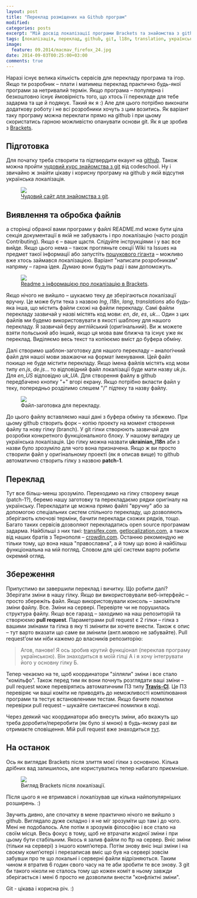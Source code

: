 ```yaml
---
layout: post
title: "Переклад розміщених на Github програм"
modified:
categories: posts
excerpt: "Мій досвід локалізації програми Brackets та знайомства з github."
tags: [локалізація, переклад, github, git, l18n, translation, українською, українізація, open source]
image:
  feature: 09.2014/macmav_firefox_24.jpg
date: 2014-09-03T00:25:00+03:00
comments: true
---
```

Наразі існує велика кількість сервісів для перекладу програма та ігор. Якщо ти розробник – плати і матимеш переклад практично будь-якої програми за нетривалий термін. Якщо програма – популярна і безкоштовно існує ймовірність того, що хтось її перекладе для тебе задарма та ще й подякує. Такий як я :) Але для цього потрібно виконати додаткову роботу і не всі розробники хочуть з цим возитись. Як варіант таку програму можна переклати прямо на github і при цьому скористатись гарною можливістю опанувати основи git. Як я це зробив з [Brackets](http://brackets.io/).

## Підготовка

Для початку треба створити та підтвердити екаунт на [github](https://github.com/). Також можна пройти [чудовий курс знайомства з git](https://try.github.io) від codeschool. Ну і звичайно ж знайти цікаву і корисну програму на github у якій відсутня українська локалізація.
 <figure>
	<a href="{{ site.url }}/images/09.2014/h3zv_Cover851x315.png"><img src="{{ site.url }}/images/09.2014/h3zv_Cover851x315.png"></a>
	<figcaption><a href="https://try.github.io">Чудовий сайт для знайомства з git</a>.</figcaption>
</figure>

## Виявлення та обробка файлів

а сторінці обраної вами програми у файлі README.md може бути ціла секція документації в якій не забувають і про локалізацію (часто розділ Contributing). Якщо є – ваше щастя. Слідуйте інструкціями і у вас все вийде. Якщо цього нема – також прогляньте секції Wiki та Issues на предмет такої інформації або запустіть [пошукового гіганта](http://google.com.ua) – можливо вже хтось займався локалізацією. Варіант "написати розробникам" напряму – гарна ідея. Думаю вони будуть раді і вам допоможуть. 
 
 <figure>
	<a href="{{ site.url }}/images/09.2014/github-2014-09-29.png"><img src="{{ site.url }}/images/09.2014/github-2014-09-29.png"></a>
	<figcaption><a href="https://github.com/adobe/brackets/blob/master/src/nls/README.md">Readme з інформацією про локалізацію в Brackets</a>.</figcaption>
</figure>
 
Якщо нічого не вийшло – шукаємо теку де зберігаються локалізації вручну. Це може бути тека з назвою *lng*, *l18n*, *lang*, *translations* або будь-яка інша, що містить файли схожі на файли перекладу. Самі файли перекладу зазвичай у назві містять код мови: *en*, *de*, *es*, *uk*... Один з цих файлів ми будемо використовувати в якості шаблону для нашого перекладу. Я зазвичай беру англійський (оригінальний). Ви ж можете взяти польський або інший, якщо ця мова вам ближча та існує уже як переклад. Виділяємо весь текст та копіюємо вміст до буфера обміну. 

Далі створимо шаблон-заготовку для нашого перекладу – аналогічний файл для нашої мови зважаючи на формат іменування. Цей файл покищо не буде містити перекладу. Якщо імена файлів містять код мови типу *en.js*, *de.js*... то відповідний файл локалізації буде мати назву *uk.js*. Для *en_US* відповідно *uk_UA*. Для створення файлу в github передбачено кнопку "+" вгорі екрану. Якщо потрібно вкласти файл у теку, попередньо розділимо слешем "/" підтеку та назву файлу. 

 <figure>
	<a href="{{ site.url }}/images/09.2014/h3zv_Cover851x315-1.png"><img src="{{ site.url }}/images/09.2014/h3zv_Cover851x315-1.png"></a>
	<figcaption>Файл-заготовка для перекладу.</figcaption>
</figure>

До цього файлу вставляємо наші дані з буфера обміну та збежемо. При цьому github створить форк – копію проекту на момент створення файлу та нову гілку (branch). У git гілки створюють зазвичай для розробки конкретного функціонального блоку. У нашому випадку це українська локалізація. Цю гілку можна назвати **ukrainian_l18n** аби з назви було зрозуміло для чого вона призначена. Якщо ж ви просто створили файл у оригінальному проекті (як я описав вище) то github автоматично створить гілку з назвою **patch-1**.

## Переклад

Тут все більш-менш зрозуміло. Переходимо на гілку створену вище (patch-1?), беремо нашу заготовку та перекладаємо рядки оригіналу на українську. Перекладати це можна прямо файлі "вручну" або за допомогою спеціальних систем спільного перекладу, що дозволяють зберігають ключові терміни, бачити переклади схожих рядків, тощо. Багато таких сервісів дозволяют перекладатись open source програмам задарма. Найбільші з них такі: [transifex.com](http://transifex.com), [getlocalization.com](http://getlocalization.com), а також від наших братів з Тернополя – [crowdin.com](http://crowdin.com). Останню рекомендую не тільки тому, що вона наша "православна", а й тому що воно й найбільш функціональна на мій погляд. Словом для цієї системи варто робити окремий огляд.

## Збереження

Припустимо ви завершили переклад і вичитку. Що робити далі? Зберігати зміни в нашу гілку. Якщо ви використовували веб-інтерфейс – просто збережіть файл. Якщо використовували консоль – закомітьте зміни файлу. Все. Зміни на сервері. Перевірте чи не порушилась структура файлу. Якщо все гаразд – заходимо на наш репозиторій та створюємо **pull request**. Параметрами pull request є 2 гілки – гілка з вашими змінами та гілка в яку ті змінити ви хочете внести. Також є опис – тут варто вказати що саме ви змінили (англ.мовою не забувайте). Pull request’ом ми ніби кажемо до власників репозиторію:

> Агов, панове! Я ось зробив крутий функціонал (переклав програму українською). Він знаходиться в моїй гілці A і я хочу інтегрувати його у основну гілку Б.

Тепер чекаємо на те, щоб координатори "зілляли" зміни і все стало "комільфо". Також перед тим як вони почнуть розглядати ваші зміни – pull request може перевірятись автоматичним ПЗ типу **[Travis-CI](http://en.wikipedia.org/wiki/Travis_CI)**. Це ПЗ перевіряє чи ваші коміти не приводять до неможливості компілювання програми та тестує встановленими тестам. Якщо бачите помилки перевірки pull request – шукайте синтаксичні помилки в коді. 

Через деякий час координатори або внесуть зміни, або вкажуть що треба доробити/переробити (як було зі мною) в будь-якому разі ви отримаєте сповіщення. Мій pull request вже знаходиться [тут](https://github.com/adobe/brackets/pull/8779). 

## На останок

Ось як виглядає Brackets після злиття моєї гілки з основною. Кілька дрібних вад залишилось, але користуватись тепер набагато приємніше. 

 <figure>
	<a href="{{ site.url }}/images/09.2014/h3zv_Cover851x315-2.png"><img src="{{ site.url }}/images/09.2014/h3zv_Cover851x315-2.png"></a>
	<figcaption>Вигляд Brackets після локалізації.</figcaption>
</figure>

Після цього я не втримався і локалізував ще кілька найпопулярніших розширень. :)

Звучить дивно, але спочатку в мене практично нічого не вийшло з github. Виглядало дуже складно і я не міг зрозуміти що там і до чого.  Мені не подобалось. Але потім я зрозумів філософію і все стало на своїм місця. Весь фокус в тому, щоб не втрачати жодної зміни і при цьому бути стабільним. Якось я залив файли по ftp на сервер. Вніс зміни (тільки на сервері) з іншого комп’ютера. Потім знову вніс інші зміни і на своєму комп’ютері і перезаписав вміс що був на сервері зовсім забувши про те що локальні і серверні файли відрізняються. Таким чином я втратив 6 годин свого часу на те аби зробити те все знову. З git би такого ніколи не сталось тому що кожен коміт в ньому завжди зберігається і мені б просто не дозволили внести "конфліктні зміни". 

Git - цікава і корисна річ. :)
